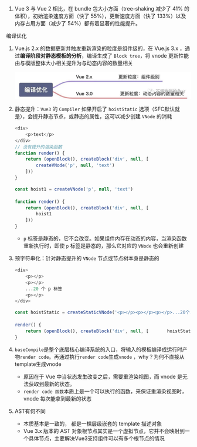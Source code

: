 1. Vue 3 与 Vue 2 相比，在 bundle 包大小方面（tree-shaking 减少了 41% 的体积），初始渲染速度方面（快了 55%），更新速度方面（快了 133%）以及内存占用方面（减少了 54%）都有着显著的性能提升。

编译优化

1. Vue.js 2.x 的数据更新并触发重新渲染的粒度是组件级的，在 Vue.js 3.x ，通过**编译阶段对静态模板的分析**，编译生成了 `Block tree`，将 vnode 更新性能由与模版整体大小相关提升为与动态内容的数量相关

   ![图片](1-编译.assets/640.jpeg)

2. 静态提升：`Vue3` 的 `Compiler` 如果开启了 `hoistStatic` 选项（SFC默认就是），会提升静态节点，或静态的属性，这可以减少创建 `VNode` 的消耗

   ```javascript
   <div>
       <p>text</p>
   </div>
   // 没有提升的渲染函数
   function render() {
       return (openBlock(), createBlock('div', null, [
           createVNode('p', null, 'text')
       ]))
   }
   ```

   ```javascript
   const hoist1 = createVNode('p', null, 'text')
   
   function render() {
       return (openBlock(), createBlock('div', null, [
           hoist1
       ]))
   }
   ```

   - `p` 标签是静态的，它不会改变。如果组件内存在动态的内容，当渲染函数重新执行时，即使 `p` 标签是静态的，那么它对应的 `VNode` 也会重新创建

3. 预字符串化：针对静态提升的 `VNode` 节点或节点树本身是静态的

   ```javascript
   <div>
       <p></p>
       <p></p>
       ...20 个 p 标签
       <p></p>
   </div>
   ```

   ```javascript
   const hoistStatic = createStaticVNode('<p></p><p></p><p></p>...20个...<p></p>')
   
   render() {
       return (openBlock(), createBlock('div', null, [       hoistStatic    ]))
   }
   ```

4. `baseCompile`是整个底层核心编译系统的入口，将输入的模板编译成运行时产物`render code`。再通过执行`render code`生成`vnode` ，why？为何不直接从template生成vnode

   - 原因在于 Vue 中当状态发生改变之后，需要重渲染视图，而 vnode 是无法获取到最新的状态。
   -  `render code 函数`本质上是一个可以执行的函数，来保证重渲染视图时，vnode 每次能拿到最新的状态

5. AST有何不同

   - 本质基本是一致的， 都是一棵层级嵌套的 template 描述对象
   - Vue 3.x 版本的 AST 对象根节点其实是一个虚拟节点，它并不会映射到一个具体节点，主要解决Vue3支持组件可以有多个根节点的情况
